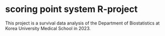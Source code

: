# scoring point system R-project

This project is a survival data analysis of the Department of Biostatistics at Korea University Medical School in 2023.
